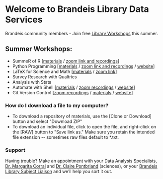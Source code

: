 # Welcome to Brandeis Library Data Services

Brandeis community members - Join free [Library Workshops](https://calendar.library.brandeis.edu/calendar/workshops/) this summer.

## Summer Workshops:
- SummeR of R  [[materials](https://github.com/DeisData/summer-of-r) / [zoom link and recordings](https://docs.google.com/document/d/1-eeemJIYWoDuRAUvtmO5TKnyAUYvORIzNCFNdfnin5c/edit?usp=sharing)]
- Python Programming  [[materials](https://github.com/DeisData/python) / [zoom link and recordings](https://docs.google.com/document/d/18TwHdTBUU34PNF8Vz2YYWbmME4tS3NS7Ugu5NjaMmBo/edit?usp=sharing) / [website](python.md)] 
- LaTeX for Science and Math [[materials](https://github.com/DeisData/latex-for-science) / [zoom link](https://docs.google.com/document/d/13w_DiBNY6DPYrbRGw0sRPbZ1uhg_ILZ1YWcDcseU048/edit?usp=sharing)]
- Survey Research with Qualtrics 
- Analysis with Stata
- Automate with Shell [[materials](https://github.com/DeisData/unix-shell) / [zoom recordings](https://docs.google.com/document/d/1-kjo4I40Ovu0-DXxMi9sfps7VhQmY-JF_lPx9cc9cM4/edit?usp=sharing) / [website](shell.md)]
- Git Version Control [[zoom recordings](https://docs.google.com/document/d/1gfG80ugHj3yOAZagHsRqNH8XnQjPHtHUCldsAerqbGY/edit?usp=sharing) / [materials](https://github.com/DeisData/git-version-control/blob/master/README.md) / [website](git.md)]

### How do I download a file to my computer?
- To download a repository of materials, use the [Clone or Download] button and select "Download ZIP"
- To download an individual file, click to open the file, and right-click on the [RAW] button to "Save link as."  Make sure you retain the intended file extension -- sometimes raw files default to *.txt.

### Support
Having trouble? Make an appointment with your Data Analysis Specialists, [Dr. Margarita Corral](http://calendar.library.brandeis.edu/appointment/8518) and [Dr. Claire Pontbriand](https://calendar.library.brandeis.edu/appointments/scidata) (sciences), or your [Brandeis Library Subject Liaison](https://www.brandeis.edu/library/research/help/liaison-subject.html) and we’ll help you sort it out.

